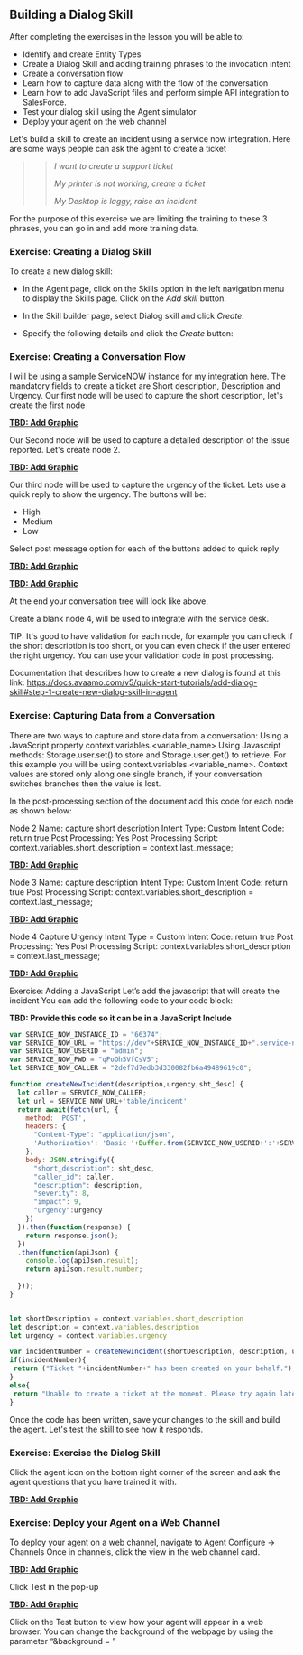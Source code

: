 ## Building a Dialog Skill

After completing the exercises in the lesson you will be able to:
- Identify and create Entity Types
- Create a Dialog Skill and adding training phrases to the invocation intent
- Create a conversation flow
- Learn how to capture data along with the flow of the conversation
- Learn how to add JavaScript files and perform simple API integration to SalesForce.
- Test your dialog skill using the Agent simulator
- Deploy your agent on the web channel

Let's build a skill to create an incident using a service now integration. Here are some ways people can ask the agent to create a ticket

>> _I want to create a support ticket_
>>
>> _My printer is not working, create a ticket_
>>
>> _My Desktop is laggy, raise an incident_
>
For the purpose of this exercise we are limiting the training to these 3 phrases,
you can go in and add more training data.

### Exercise: Creating a Dialog Skill

To create a new dialog skill:

- In the Agent page, click on the Skills option in the left navigation menu to display the Skills page.
Click on the _Add skill_ button.

- In the Skill builder page, select Dialog skill and click _Create_.

- Specify the following details and click the _Create_ button: 

### Exercise: Creating a Conversation Flow

I will be using a sample ServiceNOW instance for my integration here.
The mandatory fields to create a ticket are Short description, Description and Urgency. 
Our first node will be used to capture the short description, let's create the first node

[**TBD: Add Graphic**](contents/my-agent/dialog/images/tbd)

Our Second node will be used to capture a detailed description of the issue reported. Let's create node 2.

[**TBD: Add Graphic**](contents/my-agent/dialog/images/tbd)

Our third node will be used to capture the urgency of the ticket. Lets use a quick reply to show the urgency. The buttons will be:

- High
- Medium
- Low

Select post message option for each of the buttons added to quick reply

[**TBD: Add Graphic**](contents/my-agent/dialog/images/tbd)

[**TBD: Add Graphic**](contents/my-agent/dialog/images/tbd)

At the end your conversation tree will look like above.

Create a blank node 4, will be used to integrate with the service desk.

TIP: It's good to have validation for each node, for example you can check if the short description is too short,
or you can even check if the user entered the right urgency. You can use your validation code in post processing.

Documentation that describes how to create a new dialog is found at this link: https://docs.avaamo.com/v5/quick-start-tutorials/add-dialog-skill#step-1-create-new-dialog-skill-in-agent

### Exercise: Capturing Data from a Conversation

There are two ways to capture and store data from a conversation:
Using a JavaScript property context.variables.<variable_name> 
Using Javascript methods: Storage.user.set() to store and Storage.user.get() to retrieve.
For this example you will be using context.variables.<variable_name>. Context values are stored only along one single branch, if your conversation switches branches then the value is lost.

In the post-processing section of the document add this code for each node as shown below:

Node 2
Name: capture short description
Intent Type: Custom
Intent Code: return true
Post Processing: Yes
Post Processing Script:
context.variables.short_description = context.last_message;

[**TBD: Add Graphic**](contents/my-agent/dialog/images/tbd)

Node 3
Name: capture description
Intent Type: Custom
Intent Code: return true
Post Processing Script:
context.variables.short_description = context.last_message;

[**TBD: Add Graphic**](contents/my-agent/dialog/images/tbd)

Node 4
Capture Urgency
Intent Type = Custom
Intent Code: return true
Post Processing: Yes
Post Processing Script:
context.variables.short_description = context.last_message;

[**TBD: Add Graphic**](contents/my-agent/dialog/images/tbd)

Exercise: Adding a JavaScript
Let’s add the javascript that will create the incident
You can add the following code to your code block:

**TBD: Provide this code so it can be in a JavaScript Include**
````javascript
var SERVICE_NOW_INSTANCE_ID = "66374";
var SERVICE_NOW_URL = "https://dev"+SERVICE_NOW_INSTANCE_ID+".service-now.com/api/now/";
var SERVICE_NOW_USERID = "admin";
var SERVICE_NOW_PWD = "qPoOh5VfCsV5";
let SERVICE_NOW_CALLER = "2def7d7edb3d330082fb6a49489619c0";

function createNewIncident(description,urgency,sht_desc) {
  let caller = SERVICE_NOW_CALLER;  
  let url = SERVICE_NOW_URL+'table/incident'
  return await(fetch(url, {
    method: 'POST',
    headers: {
      "Content-Type": "application/json",
      'Authorization': 'Basic '+Buffer.from(SERVICE_NOW_USERID+':'+SERVICE_NOW_PWD).toString('base64')
    },
    body: JSON.stringify({
      "short_description": sht_desc,
	  "caller_id": caller,
	  "description": description,
      "severity": 8,
      "impact": 9,
      "urgency":urgency
    })
  }).then(function(response) {
    return response.json();
  })
  .then(function(apiJson) {
    console.log(apiJson.result);
    return apiJson.result.number;
  
  }));
}


let shortDescription = context.variables.short_description
let description = context.variables.description
let urgency = context.variables.urgency

var incidentNumber = createNewIncident(shortDescription, description, urgency);
if(incidentNumber){ 
 return ("Ticket "+incidentNumber+" has been created on your behalf.");
}
else{
 return "Unable to create a ticket at the moment. Please try again later.";
}
````

Once the code has been written, save your changes to the skill and build the agent. Let's test the skill to see how it responds.

### Exercise: Exercise the Dialog Skill

Click the agent icon on the bottom right corner of the screen and ask the agent questions that you have trained it with.

[**TBD: Add Graphic**](contents/my-agent/dialog/images/tbd)

### Exercise: Deploy your Agent on a Web Channel

To deploy your agent on a web channel, navigate to Agent Configure -> Channels 
Once in channels, click the view in the web channel card.

[**TBD: Add Graphic**](contents/my-agent/dialog/images/tbd)

Click Test in the pop-up

[**TBD: Add Graphic**](contents/my-agent/dialog/images/tbd)

Click on the Test button to view how your agent will appear in a web browser.
You can change the background of the webpage by using the parameter “&background = <publicly accessible image URL>”

